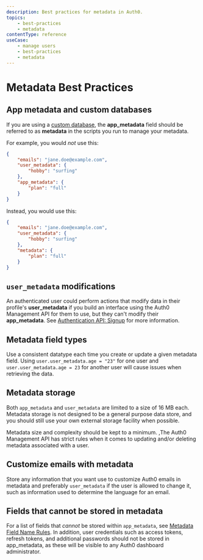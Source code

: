 ```yaml
---
description: Best practices for metadata in Auth0.
topics:
    - best-practices
    - metadata
contentType: reference
useCase:
    - manage users
    - best-practices
    - metadata
---
```


# Metadata Best Practices

## App metadata and custom databases

If you are using a [custom database](/connections/database#using-your-own-user-store), the **app_metadata** field should be referred to as **metadata** in the scripts you run to manage your metadata.

For example, you would *not* use this:

```json
{
    "emails": "jane.doe@example.com",
    "user_metadata": {
        "hobby": "surfing"
    },
    "app_metadata": {
        "plan": "full"
    }
}
```

Instead, you would use this:

```json
{
    "emails": "jane.doe@example.com",
    "user_metadata": {
        "hobby": "surfing"
    },
    "metadata": {
        "plan": "full"
    }
}
```

## `user_metadata` modifications

An authenticated user could perform actions that modify data in their profile's **user_metadata** if you build an interface using the Auth0 Management API for them to use, but they can't modify their **app_metadata**. See [Authentication API: Signup](/api/authentication?javascript#signup) for more information. 

## Metadata field types

Use a consistent datatype each time you create or update a given metadata field. Using `user.user_metadata.age = "23"` for one user and `user.user_metadata.age = 23` for another user will cause issues when retrieving the data.

## Metadata storage

Both `app_metadata` and `user_metadata` are limited to a size of 16 MB each. Metadata storage is not designed to be a general purpose data store, and you should still use your own external storage facility when possible. 

Metadata size and complexity should be kept to a minimum. ,The Auth0 Management API has strict rules when it comes to updating and/or deleting metadata associated with a user.

## Customize emails with metadata

Store any information that you want use to customize Auth0 emails in metadata and preferably `user_metadata` if the user is allowed to change it, such as information used to determine the language for an email.

## Fields that cannot be stored in metadata

For a list of fields that *cannot* be stored within `app_metadata`, see [Metadata Field Name Rules](/users/references/metadata-field-name-rules). In addition, user credentials such as access tokens, refresh tokens, and additional passwords should not be stored in app_metadata, as these will be visible to any Auth0 dashboard administrator.
